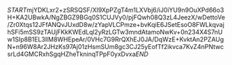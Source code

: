$START$mjYDKLxr2+zSRSQSF/Xl9XpPZgT4m1LXVbj6/iJ0iYU9n9OuXPd66o3H+KA2UBwkA/NgZBGZ9BGq0S1CUJVy0/pjFQwh08Q3zL4JeezX/wDettoVe/Zr0Xtqs12JFfANQvJUxdD8w/zYapVLCPmze+bvKqiE6JSetEsoO8FWLkqvajhSFi5mSS9zTAUjFKkKWEdLql2yRzLGTw3mndAtamoNwKv+0n234X4S7nUw1SIp8B1EL3llM8WHEpeAr/0VHc7G9RrQXhEJ0JA/DqWzE+KvktAn2PZAUgN+n96W8Ar2JHzKs97Aj01zHsmSUm8gc3CJ25yEofTf2ikvca7KvZ4nPNtwcsrLd4GMCRxhSgqHZheTkninqTPpF0yxDvxa$END$